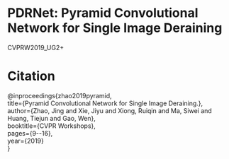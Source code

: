 # PDRNet: Pyramid Convolutional Network for Single Image Deraining
CVPRW2019_UG2+
# Citation
@inproceedings{zhao2019pyramid,  
  title={Pyramid Convolutional Network for Single Image Deraining.},  
  author={Zhao, Jing and Xie, Jiyu and Xiong, Ruiqin and Ma, Siwei and Huang, Tiejun and Gao, Wen},  
  booktitle={CVPR Workshops},  
  pages={9--16},  
  year={2019}  
}  
